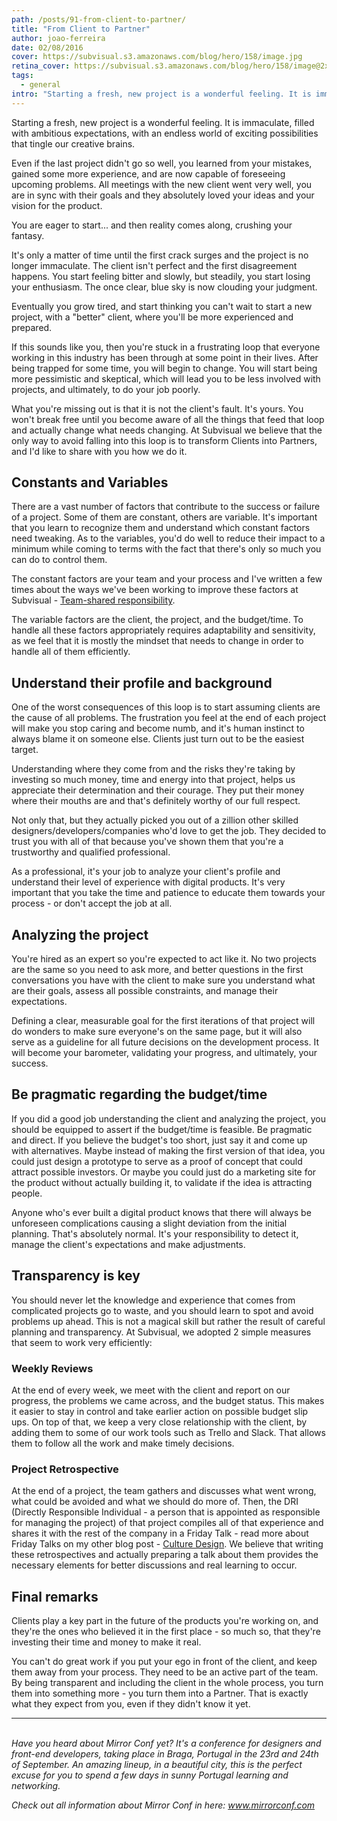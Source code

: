 ```yaml
---
path: /posts/91-from-client-to-partner/
title: "From Client to Partner"
author: joao-ferreira
date: 02/08/2016
cover: https://subvisual.s3.amazonaws.com/blog/hero/158/image.jpg
retina_cover: https://subvisual.s3.amazonaws.com/blog/hero/158/image@2x.jpg
tags:
  - general
intro: "Starting a fresh, new project is a wonderful feeling. It is immaculate, filled with ambitious expectations, with an endless world of exciting possibilities that tingle our creative brains."
---
```


Starting a fresh, new project is a wonderful feeling. It is immaculate, filled with ambitious expectations, with an endless world of exciting possibilities that tingle our creative brains. 

Even if the last project didn't go so well, you learned from your mistakes, gained some more experience, and are now capable of foreseeing upcoming problems. All meetings with the new client went very well, you are in sync with their goals and they absolutely loved your ideas and your vision for the product.

You are eager to start... and then reality comes along, crushing your fantasy.

It's only a matter of time until the first crack surges and the project is no longer immaculate. The client isn't perfect and the first disagreement happens. You start feeling bitter and slowly, but steadily, you start losing your enthusiasm. The once clear, blue sky is now clouding your judgment. 

Eventually you grow tired, and start thinking you can't wait to start a new project, with a "better" client, where you'll be more experienced and prepared. 

If this sounds like you, then you're stuck in a frustrating loop that everyone working in this industry has been through at some point in their lives. After being trapped for some time, you will begin to change. You will start being more pessimistic and skeptical, which will lead you to be less involved with projects, and ultimately, to do your job poorly. 

What you're missing out is that it is not the client's fault. It's yours. You won't break free until you become aware of all the things that feed that loop and actually change what needs changing. At Subvisual we believe that the only way to avoid falling into this loop is to transform Clients into Partners, and I'd like to share with you how we do it. 

## Constants and Variables

There are a vast number of factors that contribute to the success or failure of a project. Some of them are constant, others are variable. It's important that you learn to recognize them and understand which constant factors need tweaking. As to the variables, you'd do well to reduce their impact to a minimum while coming to terms with the fact that there's only so much you can do to control them. 

The constant factors are your team and your process and I've written a few times about the ways we've been working to improve these factors at Subvisual - [Team-shared responsibility](https://subvisual.co/blog/posts/82-team-shared-responsibility).  

The variable factors are the client, the project, and the budget/time. To handle all these factors appropriately requires adaptability and sensitivity, as we feel that it is mostly the mindset that needs to change in order to handle all of them efficiently.

## Understand their profile and background

One of the worst consequences of this loop is to start assuming clients are the cause of all problems. The frustration you feel at the end of each project will make you stop caring and become numb, and it's human instinct to always blame it on someone else. Clients just turn out to be the easiest target.

Understanding where they come from and the risks they're taking by investing so much money, time and energy into that project, helps us appreciate their determination and their courage. They put their money where their mouths are and that's definitely worthy of our full respect. 

Not only that, but they actually picked you out of a zillion other skilled designers/developers/companies who'd love to get the job. They decided to trust you with all of that because you've shown them that you're a trustworthy and qualified professional. 

As a professional, it's your job to analyze your client's profile and understand their level of experience with digital products. It's very important that you take the time and patience to educate them towards your process - or don't accept the job at all. 


## Analyzing the project

You're hired as an expert so you're expected to act like it. No two projects are the same so you need to ask more, and better questions in the first conversations you have with the client to make sure you understand what are their goals, assess all possible constraints, and manage their expectations. 

Defining a clear, measurable goal for the first iterations of that project will do wonders to make sure everyone's on the same page, but it will also serve as a guideline for all future decisions on the development process. It will become your barometer, validating your progress, and ultimately, your success.


## Be pragmatic regarding the budget/time

If you did a good job understanding the client and analyzing the project, you should be equipped to assert if the budget/time is feasible. Be pragmatic and direct. If you believe the budget's too short, just say it and come up with alternatives. Maybe instead of making the first version of that idea, you could just design a prototype to serve as a proof of concept that could attract possible investors. Or maybe you could just do a marketing site for the product without actually building it, to validate if the idea is attracting people. 

Anyone who's ever built a digital product knows that there will always be unforeseen complications causing a slight deviation from the initial planning. That's absolutely normal. It's your responsibility to detect it, manage the client's expectations and make adjustments. 


## Transparency is key

You should never let the knowledge and experience that comes from complicated projects go to waste, and you should learn to spot and avoid problems up ahead. This is not a magical skill but rather the result of careful planning and transparency. At Subvisual, we adopted 2 simple measures that seem to work very efficiently:

### Weekly Reviews

At the end of every week, we meet with the client and report on our progress, the problems we came across, and the budget status. This makes it easier to stay in control and take earlier action on possible budget slip ups. On top of that, we keep a very close relationship with the client, by adding them to some of our work tools such as Trello and Slack. That allows them to follow all the work and make timely decisions.

### Project Retrospective

At the end of a project, the team gathers and discusses what went wrong, what could be avoided and what we should do more of. Then, the DRI (Directly Responsible Individual - a person that is appointed as responsible for managing the project) of that project compiles all of that experience and shares it with the rest of the company in a Friday Talk - read more about Friday Talks on my other blog post - [Culture Design](https://subvisual.co/blog/posts/77-culture-design). We believe that writing these retrospectives and actually preparing a talk about them provides the necessary elements for better discussions and real learning to occur.


## Final remarks

Clients play a key part in the future of the products you're working on, and they're the ones who believed it in the first place - so much so, that they're investing their time and money to make it real. 

You can't do great work if you put your ego in front of the client, and keep them away from your process. They need to be an active part of the team. By being transparent and including the client in the whole process, you turn them into something more - you turn them into a Partner. That is exactly what they expect from you, even if they didn't know it yet.


----

<br>
<i>Have you heard about Mirror Conf yet? It's a conference for designers and front-end developers, taking place in Braga, Portugal in the 23rd and 24th of September. An amazing lineup, in a beautiful city, this is the perfect excuse for you to spend a few days in sunny Portugal learning and networking. 

Check out all information about Mirror Conf in here: www.mirrorconf.com  </i>
